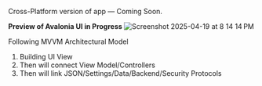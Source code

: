 Cross-Platform version of app — Coming Soon. 

**Preview of Avalonia UI in Progress**
![Screenshot 2025-04-19 at 8 14 14 PM](https://github.com/user-attachments/assets/209357cd-ffca-4d56-97b7-edbf2159e679)

Following MVVM Architectural Model
1. Building UI View
2. Then will connect View Model/Controllers
3. Then will link JSON/Settings/Data/Backend/Security Protocols
